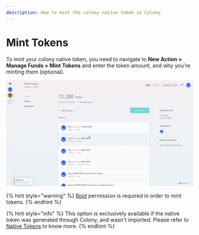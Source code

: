 ```yaml
---
description: How to mint the colony native token in Colony.
---
```


# Mint Tokens

To mint your colony native token, you need to navigate to **New Action > Manage Funds > Mint Tokens** and enter the token amount, and why you're minting them (optional).

![How to mint native tokens in Colony.](../.gitbook/assets/MintTokens.gif)

{% hint style="warning" %}
[Root](../advanced-features/permissions.md#root) permission is required in order to mint tokens.
{% endhint %}

{% hint style="info" %}
This option is exclusively available if the native token was generated through Colony, and wasn't imported. Please refer to [Native Tokens](../key-concepts/native-tokens.md) to know more.
{% endhint %}

